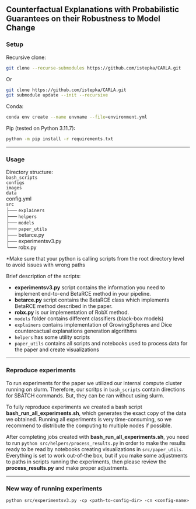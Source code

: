 ## Counterfactual Explanations with Probabilistic Guarantees on their Robustness to Model Change


### Setup

Recursive clone:
```bash
git clone --recurse-submodules https://github.com/istepka/CARLA.git 
```
Or 
```bash
git clone https://github.com/istepka/CARLA.git 
git submodule update --init --recursive
```

Conda:
```bash
conda env create --name envname --file=environment.yml
```
Pip (tested on Python 3.11.7):
```bash
python -m pip install -r requirements.txt 
```

***
### Usage

Directory structure:   
        `bash_scripts`  
        `configs`  
        `images`  
        `data`   
        config.yml  
        `src`   
        ├── `explainers`  
        ├── `helpers`  
        ├── `models`  
        ├── `paper_utils`  
        ├── betarce.py  
        ├── experimentsv3.py  
        └── robx.py  
  

*Make sure that your python is calling scripts from the root directory level to avoid issues with wrong paths  

Brief description of the scripts:  
- **experimentsv3.py** script contains the information you need to implement end-to-end BetaRCE method in your pipeline.
- **betarce.py** script contains the BetaRCE class which implements BetaRCE method described in the paper.   
- **robx.py** is our implementation of RobX method.  
- `models` folder contains different classifiers (black-box models)
- `explainers` contains implementation of GrowingSpheres and Dice countercactual explanations generation algorithms 
- `helpers` has some utility scripts
- `paper_utils` contains all scripts and notebooks used to process data for the paper and create visualizations 



***
### Reproduce experiments
To run experiments for the paper we utilized our internal compute cluster running on slurm. Therefore, our scritps in `bash_scripts` contain directions for SBATCH commands. But, they can be ran without using slurm.  

To fully reproduce experiments we created a bash script **bash_run_all_experiments.sh**, which generates the exact copy of the data we obtained. Running all experiments is very time-consuming, so we recommend to distribute the computing to multiple nodes if possible.    

After completing jobs created with **bash_run_all_experiments.sh**, you need to run `python src/helpers/process_results.py` in order to make the results ready to be read by notebooks creating visualizations in `src/paper_utils`. Everything is set to work out-of-the box, but if you make some adjustments to paths in scripts running the experiments, then please review the **process_results.py** and make proper adjustments. 

***
### New way of running experiments
```
python src/experimentsv3.py -cp <path-to-config-dir> -cn <config-name> 
```
